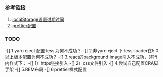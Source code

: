 ### 参考链接
1. [localStorage设置过期时间](https://blog.csdn.net/zhaoxiang66/article/details/86703438)
2. [prettier配置](https://www.cnblogs.com/linjunfu/p/10880381.html)

### TODO
-[] 1.yarn eject 配置 less 为何不成功？
-[] 2.非yarn eject 下 less-loader在5.0以上版本配置为何不成功？
-[] 3.react的background-image引入不成功，非行内样式下： 
    -[] 1）https链接引入
    -[] 2）css文件引入
-[] 4.尝试自己配置CRA脚手架
-[] 5.REM布局
-[] 6.prettier样式配置